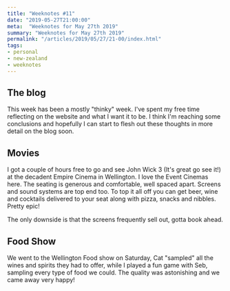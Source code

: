 ```yaml
---
title: "Weeknotes #11"
date: "2019-05-27T21:00:00"
meta:  "Weeknotes for May 27th 2019"
summary: "Weeknotes for May 27th 2019"
permalink: "/articles/2019/05/27/21-00/index.html"
tags:
- personal
- new-zealand
- weeknotes
---
```


## The blog

This week has been a mostly "thinky" week. I've spent my free time reflecting on the website and what I want it to be. I think I'm reaching some conclusions and hopefully I can start to flesh out these thoughts in more detail on the blog soon.

## Movies

I got a couple of hours free to go and see John Wick 3 (It's great go see it!) at the decadent Empire Cinema in Wellington. I love the Event Cinemas here. The seating is generous and comfortable, well spaced apart. Screens and sound systems are top end too. To top it all off you can get beer, wine and cocktails delivered to your seat along with pizza, snacks and nibbles. Pretty epic!

The only downside is that the screens frequently sell out, gotta book ahead.

## Food Show

We went to the Wellington Food show on Saturday, Cat "sampled" all the wines and spirits they had to offer, while I played a fun game with Seb, sampling every type of food we could. The quality was astonishing and we came away very happy!
